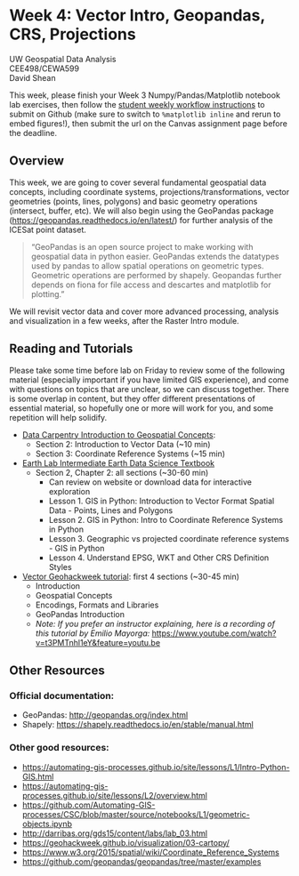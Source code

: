 # Week 4: Vector Intro, Geopandas, CRS, Projections

UW Geospatial Data Analysis  
CEE498/CEWA599  
David Shean  

This week, please finish your Week 3 Numpy/Pandas/Matplotlib notebook lab exercises, then follow the [student weekly workflow instructions](https://github.com/UW-GDA/gda_course_2021/blob/master/resources/students/student_weekly_workflow.md#submitting-completed-assignments) to submit on Github (make sure to switch to `%matplotlib inline` and rerun to embed figures!), then submit the url on the Canvas assignment page before the deadline.

## Overview
This week, we are going to cover several fundamental geospatial data concepts, including coordinate systems, projections/transformations, vector geometries (points, lines, polygons) and basic geometry operations (intersect, buffer, etc). We will also begin using the GeoPandas package (https://geopandas.readthedocs.io/en/latest/) for further analysis of the ICESat point dataset.

>“GeoPandas is an open source project to make working with geospatial data in python easier. GeoPandas extends the datatypes used by pandas to allow spatial operations on geometric types. Geometric operations are performed by shapely. Geopandas further depends on fiona for file access and descartes and matplotlib for plotting.”

We will revisit vector data and cover more advanced processing, analysis and visualization in a few weeks, after the Raster Intro module. 

## Reading and Tutorials
Please take some time before lab on Friday to review some of the following material (especially important if you have limited GIS experience), and come with questions on topics that are unclear, so we can discuss together. There is some overlap in content, but they offer different presentations of essential material, so hopefully one or more will work for you, and some repetition will help solidify.

* [Data Carpentry Introduction to Geospatial Concepts](https://datacarpentry.org/organization-geospatial/): 
    * Section 2: Introduction to Vector Data (~10 min)
    * Section 3: Coordinate Reference Systems (~15 min)
* [Earth Lab Intermediate Earth Data Science Textbook](https://www.earthdatascience.org/courses/use-data-open-source-python/intro-vector-data-python/spatial-data-vector-shapefiles/intro-to-coordinate-reference-systems-python/)
    * Section 2, Chapter 2: all sections (~30-60 min)
        * Can review on website or download data for interactive exploration
        * Lesson 1. GIS in Python: Introduction to Vector Format Spatial Data - Points, Lines and Polygons
        * Lesson 2. GIS in Python: Intro to Coordinate Reference Systems in Python
        * Lesson 3. Geographic vs projected coordinate reference systems - GIS in Python
        * Lesson 4. Understand EPSG, WKT and Other CRS Definition Styles
* [Vector Geohackweek tutorial](https://geohackweek.github.io/vector/): first 4 sections (~30-45 min)
    * Introduction
    * Geospatial Concepts
    * Encodings, Formats and Libraries
    * GeoPandas Introduction
    * *Note: If you prefer an instructor explaining, here is a recording of this tutorial by Emilio Mayorga:* https://www.youtube.com/watch?v=t3PMTnhl1eY&feature=youtu.be



## Other Resources

### Official documentation:
* GeoPandas: http://geopandas.org/index.html
* Shapely: https://shapely.readthedocs.io/en/stable/manual.html

### Other good resources:
* https://automating-gis-processes.github.io/site/lessons/L1/Intro-Python-GIS.html
* https://automating-gis-processes.github.io/site/lessons/L2/overview.html
* https://github.com/Automating-GIS-processes/CSC/blob/master/source/notebooks/L1/geometric-objects.ipynb
* http://darribas.org/gds15/content/labs/lab_03.html
* https://geohackweek.github.io/visualization/03-cartopy/
* https://www.w3.org/2015/spatial/wiki/Coordinate_Reference_Systems
* https://github.com/geopandas/geopandas/tree/master/examples

